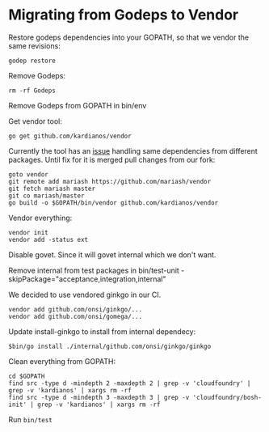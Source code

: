 # Migrating from Godeps to Vendor

Restore godeps dependencies into your GOPATH, so that we vendor the same revisions:

```
godep restore
```

Remove Godeps:

```
rm -rf Godeps
```

Remove Godeps from GOPATH in bin/env

Get vendor tool:

```
go get github.com/kardianos/vendor
```

Currently the tool has an [issue](https://github.com/kardianos/vendor/issues/18) handling same dependencies from different packages. Until fix for it is merged pull changes from our fork:

```
goto vendor
git remote add mariash https://github.com/mariash/vendor
git fetch mariash master
git co mariash/master
go build -o $GOPATH/bin/vendor github.com/kardianos/vendor
```

Vendor everything:

```
vendor init
vendor add -status ext
```

Disable govet. Since it will govet internal which we don't want.

Remove internal from test packages in bin/test-unit -skipPackage="acceptance,integration,internal"

We decided to use vendored ginkgo in our CI.

```
vendor add github.com/onsi/ginkgo/...
vendor add github.com/onsi/gomega/...
```

Update install-ginkgo to install from internal dependecy:

```
$bin/go install ./internal/github.com/onsi/ginkgo/ginkgo
```

Clean everything from GOPATH:

```
cd $GOPATH
find src -type d -mindepth 2 -maxdepth 2 | grep -v 'cloudfoundry' | grep -v 'kardianos' | xargs rm -rf
find src -type d -mindepth 3 -maxdepth 3 | grep -v 'cloudfoundry/bosh-init' | grep -v 'kardianos' | xargs rm -rf
```

Run `bin/test`